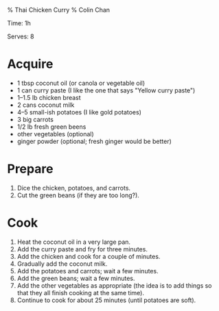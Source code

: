 % Thai Chicken Curry
% Colin Chan

Time: 1h

Serves: 8

# Acquire

*   1 tbsp coconut oil (or canola or vegetable oil)
*   1 can curry paste (I like the one that says "Yellow curry paste")
*   1–1.5 lb chicken breast
*   2 cans coconut milk
*   4–5 small-ish potatoes (I like gold potatoes)
*   3 big carrots
*   1/2 lb fresh green beens
*   other vegetables (optional)
*   ginger powder (optional; fresh ginger would be better)

# Prepare

1.  Dice the chicken, potatoes, and carrots.
2.  Cut the green beans (if they are too long?).

# Cook

1.  Heat the coconut oil in a very large pan.
2.  Add the curry paste and fry for three minutes.
3.  Add the chicken and cook for a couple of minutes.
4.  Gradually add the coconut milk.
5.  Add the potatoes and carrots; wait a few minutes.
6.  Add the green beans; wait a few minutes.
7.  Add the other vegetables as appropriate (the idea is to add things
    so that they all finish cooking at the same time).
5.  Continue to cook for about 25 minutes (until potatoes are soft).
